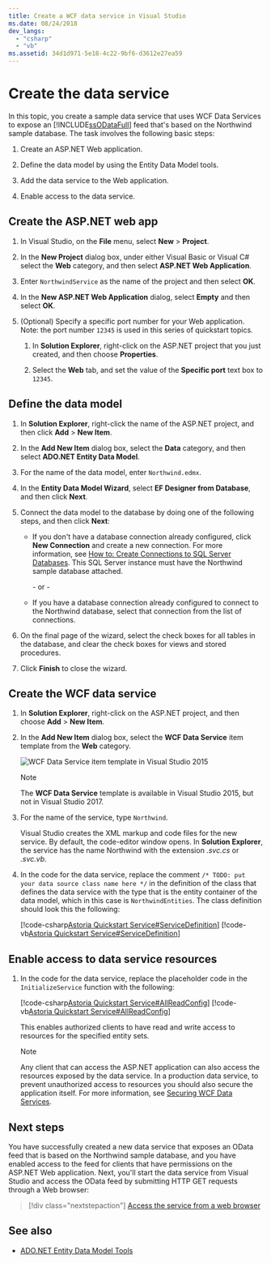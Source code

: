 ```yaml
---
title: Create a WCF data service in Visual Studio
ms.date: 08/24/2018
dev_langs:
  - "csharp"
  - "vb"
ms.assetid: 34d1d971-5e18-4c22-9bf6-d3612e27ea59
---
```

# Create the data service

In this topic, you create a sample data service that uses WCF Data Services to expose an [!INCLUDE[ssODataFull](../../../../includes/ssodatafull-md.md)] feed that's based on the Northwind sample database. The task involves the following basic steps:

1. Create an ASP.NET Web application.

2. Define the data model by using the Entity Data Model tools.

3. Add the data service to the Web application.

4. Enable access to the data service.

## Create the ASP.NET web app

1. In Visual Studio, on the **File** menu, select **New** > **Project**.

1. In the **New Project** dialog box, under either Visual Basic or Visual C# select the **Web** category, and then select **ASP.NET Web Application**.

1. Enter `NorthwindService` as the name of the project and then select **OK**.

1. In the **New ASP.NET Web Application** dialog, select **Empty** and then select **OK**.

1. (Optional) Specify a specific port number for your Web application. Note: the port number `12345` is used in this series of quickstart topics.

    1. In **Solution Explorer**, right-click on the ASP.NET project that you just created, and then choose **Properties**.

    2. Select the **Web** tab, and set the value of the **Specific port** text box to `12345`.

## Define the data model

1. In **Solution Explorer**, right-click the name of the ASP.NET project, and then click **Add** > **New Item**.

2. In the **Add New Item** dialog box, select the **Data** category, and then select **ADO.NET Entity Data Model**.

3. For the name of the data model, enter `Northwind.edmx`.

4. In the **Entity Data Model Wizard**, select **EF Designer from Database**, and then click **Next**.

5. Connect the data model to the database by doing one of the following steps, and then click **Next**:

    - If you don't have a database connection already configured, click **New Connection** and create a new connection. For more information, see [How to: Create Connections to SQL Server Databases](https://docs.microsoft.com/previous-versions/visualstudio/visual-studio-2008/s4yys16a(v=vs.90)). This SQL Server instance must have the Northwind sample database attached.

         \- or -

    - If you have a database connection already configured to connect to the Northwind database, select that connection from the list of connections.

6. On the final page of the wizard, select the check boxes for all tables in the database, and clear the check boxes for views and stored procedures.

7. Click **Finish** to close the wizard.

## Create the WCF data service

1. In **Solution Explorer**, right-click on the ASP.NET project, and then choose **Add** > **New Item**.

2. In the **Add New Item** dialog box, select the **WCF Data Service** item template from the **Web** category.

   ![WCF Data Service item template in Visual Studio 2015](./media/wcf-data-service-item-template.png)

   > [!NOTE]
   > The **WCF Data Service** template is available in Visual Studio 2015, but not in Visual Studio 2017.

3. For the name of the service, type `Northwind`.

     Visual Studio creates the XML markup and code files for the new service. By default, the code-editor window opens. In **Solution Explorer**, the service has the name Northwind with the extension *.svc.cs* or *.svc.vb*.

4. In the code for the data service, replace the comment `/* TODO: put your data source class name here */` in the definition of the class that defines the data service with the type that is the entity container of the data model, which in this case is `NorthwindEntities`. The class definition should look this the following:

     [!code-csharp[Astoria Quickstart Service#ServiceDefinition](../../../../samples/snippets/csharp/VS_Snippets_Misc/astoria_quickstart_service/cs/northwind.svc.cs#servicedefinition)]
     [!code-vb[Astoria Quickstart Service#ServiceDefinition](../../../../samples/snippets/visualbasic/VS_Snippets_Misc/astoria_quickstart_service/vb/northwind.svc.vb#servicedefinition)]

## Enable access to data service resources

1. In the code for the data service, replace the placeholder code in the `InitializeService` function with the following:

     [!code-csharp[Astoria Quickstart Service#AllReadConfig](../../../../samples/snippets/csharp/VS_Snippets_Misc/astoria_quickstart_service/cs/northwind.svc.cs#allreadconfig)]
     [!code-vb[Astoria Quickstart Service#AllReadConfig](../../../../samples/snippets/visualbasic/VS_Snippets_Misc/astoria_quickstart_service/vb/northwind.svc.vb#allreadconfig)]

     This enables authorized clients to have read and write access to resources for the specified entity sets.

    > [!NOTE]
    > Any client that can access the ASP.NET application can also access the resources exposed by the data service. In a production data service, to prevent unauthorized access to resources you should also secure the application itself. For more information, see [Securing WCF Data Services](securing-wcf-data-services.md).

## Next steps

You have successfully created a new data service that exposes an OData feed that is based on the Northwind sample database, and you have enabled access to the feed for clients that have permissions on the ASP.NET Web application. Next, you'll start the data service from Visual Studio and access the OData feed by submitting HTTP GET requests through a Web browser:

> [!div class="nextstepaction"]
> [Access the service from a web browser](accessing-the-service-from-a-web-browser-wcf-data-services-quickstart.md)

## See also

- [ADO.NET Entity Data Model Tools](https://docs.microsoft.com/previous-versions/dotnet/netframework-4.0/bb399249(v=vs.100))
